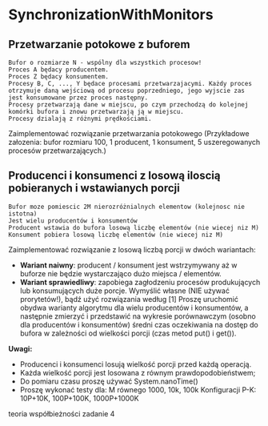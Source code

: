 # SynchronizationWithMonitors

## Przetwarzanie potokowe z buforem

	Bufor o rozmiarze N - wspólny dla wszystkich procesow!
	Proces A będacy producentem.
	Proces Z będacy konsumentem.
	Procesy B, C, ..., Y będace procesami przetwarzajacymi. Każdy proces otrzymuje daną wejściową od procesu poprzedniego, jego wyjscie zas jest konsumowane przez proces następny.
	Procesy przetwarzają dane w miejscu, po czym przechodzą do kolejnej komórki bufora i znowu przetwarzają ją w miejscu.
	Procesy dzialają z różnymi prędkościami.


Zaimplementować rozwiązanie przetwarzania potokowego (Przykładowe załozenia: bufor rozmiaru 100, 1 producent, 1 konsument, 5 uszeregowanych procesów przetwarzających.) 


## Producenci i konsumenci z losową iloscią pobieranych i wstawianych porcji

	Bufor moze pomiescic 2M nierozróżnialnych elementow (kolejnosc nie istotna)
	Jest wielu producentów i konsumentów
	Producent wstawia do bufora losową liczbę elementów (nie wiecej niz M)
	Konsument pobiera losową liczbę elementów (nie wiecej niz M)

Zaimplementować rozwiązanie z losową liczbą porcji w dwóch wariantach:

 - **Wariant naiwny**: producent / konsument jest wstrzymywany aż w buforze nie będzie wystarczająco dużo miejsca / elementów.
 - **Wariant sprawiedliwy**: zapobiega zagłodzeniu procesów produkujących lub konsumujących duże porcje. Wymyślić własne (NIE używać prorytetów!), bądź użyć rozwiązania według [1]
Proszę uruchomić obydwa warianty algorytmu dla wielu producentów i konsumentów, a następnie zmierzyć i przedstawić na wykresie porównawczym (osobno dla producentów i konsumentów) średni czas oczekiwania na dostęp do bufora w zależności od wielkości porcji (czas metod put() i get()).

**Uwagi:**

 - Producenci i konsumenci losują wielkość porcji przed każdą operacją.
 - Każda wielkość porcji jest losowana z równym prawdopodobieństwem;
 - Do pomiaru czasu proszę używać System.nanoTime()
 - Proszę wykonać testy dla: M równego 1000, 10k, 100k Konfiguracji P-K: 10P+10K, 100P+100K, 1000P+1000K
 
 teoria współbieżności zadanie 4

